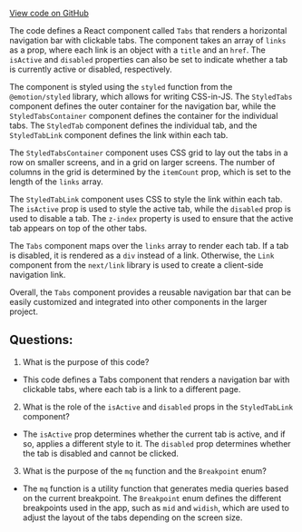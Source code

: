 [View code on GitHub](https://github.com/technologiestiftung/kulturdaten-frontend/blob/master/components/navigation/tabs/index.tsx)

The code defines a React component called `Tabs` that renders a horizontal navigation bar with clickable tabs. The component takes an array of `links` as a prop, where each link is an object with a `title` and an `href`. The `isActive` and `disabled` properties can also be set to indicate whether a tab is currently active or disabled, respectively.

The component is styled using the `styled` function from the `@emotion/styled` library, which allows for writing CSS-in-JS. The `StyledTabs` component defines the outer container for the navigation bar, while the `StyledTabsContainer` component defines the container for the individual tabs. The `StyledTab` component defines the individual tab, and the `StyledTabLink` component defines the link within each tab.

The `StyledTabsContainer` component uses CSS grid to lay out the tabs in a row on smaller screens, and in a grid on larger screens. The number of columns in the grid is determined by the `itemCount` prop, which is set to the length of the `links` array.

The `StyledTabLink` component uses CSS to style the link within each tab. The `isActive` prop is used to style the active tab, while the `disabled` prop is used to disable a tab. The `z-index` property is used to ensure that the active tab appears on top of the other tabs.

The `Tabs` component maps over the `links` array to render each tab. If a tab is disabled, it is rendered as a `div` instead of a link. Otherwise, the `Link` component from the `next/link` library is used to create a client-side navigation link.

Overall, the `Tabs` component provides a reusable navigation bar that can be easily customized and integrated into other components in the larger project.
## Questions: 
 1. What is the purpose of this code?
- This code defines a Tabs component that renders a navigation bar with clickable tabs, where each tab is a link to a different page.

2. What is the role of the `isActive` and `disabled` props in the `StyledTabLink` component?
- The `isActive` prop determines whether the current tab is active, and if so, applies a different style to it. The `disabled` prop determines whether the tab is disabled and cannot be clicked.

3. What is the purpose of the `mq` function and the `Breakpoint` enum?
- The `mq` function is a utility function that generates media queries based on the current breakpoint. The `Breakpoint` enum defines the different breakpoints used in the app, such as `mid` and `widish`, which are used to adjust the layout of the tabs depending on the screen size.